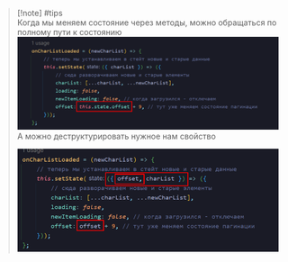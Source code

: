 
>[!note] #tips  
>Когда мы меняем состояние через методы, можно обращаться по полному пути к состоянию 
> ![](_png/Pasted%20image%2020230305094722.png)
> А можно деструктурировать нужное нам свойство
> 
> ![](_png/Pasted%20image%2020230305094725.png)








